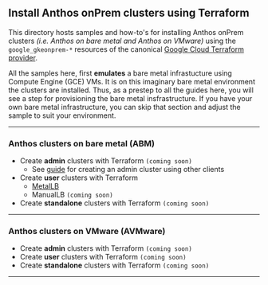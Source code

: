 ## Install Anthos onPrem clusters using Terraform

This directory hosts samples and how-to's for installing Anthos onPrem clusters
_(i.e. Anthos on bare metal and Anthos on VMware)_ using the
`google_gkeonprem-*` resources of the canonical
[Google Cloud Terraform provider](https://registry.terraform.io/providers/hashicorp/google/latest/docs).


All the samples here, first **emulates** a bare metal infrastucture using
Compute Engine (GCE) VMs. It is on this imaginary bare metal environment the
clusters are installed. Thus, as a prestep to all the guides here, you will see
a step for provisioning the bare metal insfrastructure. If you have your own
bare metal infrastructure, you can skip that section and adjust the sample to
suit your environment.

<!--
# TODO: Add links to the Terraform provider once it has been published
-->
---

### Anthos clusters on bare metal (ABM)
- Create **admin** clusters with Terraform `(coming soon)`
   - See [guide](https://cloud.google.com/anthos/clusters/docs/bare-metal/latest/installing/creating-clusters/create-admin-cluster-api) for creating an admin cluster using other clients
- Create **user** clusters with Terraform
  - [MetalLB](./abm_user_cluster_metallb/)
  - ManualLB `(coming soon)`
- Create **standalone** clusters with Terraform `(coming soon)`
---

### Anthos clusters on VMware (AVMware)
- Create **admin** clusters with Terraform `(coming soon)`
- Create **user** clusters with Terraform `(coming soon)`
- Create **standalone** clusters with Terraform `(coming soon)`

---
